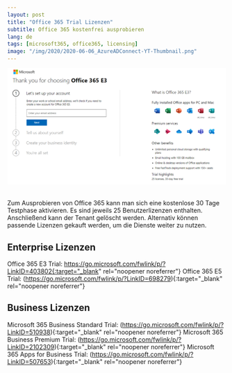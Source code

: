 ```yaml
---
layout: post
title: "Office 365 Trial Lizenzen"
subtitle: Office 365 kostenfrei ausprobieren
lang: de
tags: [microsoft365, office365, licensing]
image: "/img/2020/2020-06-06_AzureADConnect-YT-Thumbnail.png"
---
```

![Office 365 Trial Registration](/img/2020/2020-06-10_O365_Trials.png "Office 365 Trial Registration")<br /><br />

Zum Ausprobieren von Office 365 kann man sich eine kostenlose 30 Tage Testphase aktivieren. Es sind jeweils 25 Benutzerlizenzen enthalten. Anschließend kann der Tenant gelöscht werden. Alternativ können passende Lizenzen gekauft werden, um die Dienste weiter zu nutzen.

## Enterprise Lizenzen

Office 365 E3 Trial: https://go.microsoft.com/fwlink/p/?LinkID=403802{:target="_blank" rel="noopener noreferrer"}
Office 365 E5 Trial: (https://go.microsoft.com/fwlink/p/?LinkID=698279){:target="_blank" rel="noopener noreferrer"}

## Business Lizenzen

Microsoft 365 Business Standard Trial: (https://go.microsoft.com/fwlink/p/?LinkID=510938){:target="_blank" rel="noopener noreferrer"}
Microsoft 365 Business Premium Trial: (https://go.microsoft.com/fwlink/p/?LinkID=2102309){:target="_blank" rel="noopener noreferrer"}
Microsoft 365 Apps for Business Trial: (https://go.microsoft.com/fwlink/p/?LinkID=507653){:target="_blank" rel="noopener noreferrer"}
